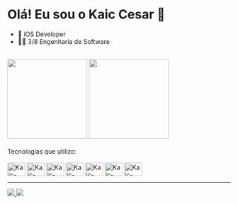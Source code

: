 # Olá! Eu sou o Kaic Cesar 👋 


- 📱 iOS Developer
- 🧑‍🎓 3/8 Engenharia de Software
<br>

<div style="display: inline_block">
  <img height="180em" src="https://github-readme-stats.vercel.app/api?username=Kaic-Cesar&show_icons-true&theme=dark&include_all_commits-true&count_private-true"/>
  <img height="180em" src="https://github-readme-stats.vercel.app/api/top-langs/?username=Kaic-Cesar&layout=compact&langs_count=16&theme=dark"/>
</div>


<div style="display: inline_block"><br>
  Tecnologias que utilizo:
  <br>
  <br>
  <img align="center" alt="Kaic-Swift" height="30" width="40" src="https://cdn.jsdelivr.net/gh/devicons/devicon@latest/icons/swift/swift-original.svg"/>
  <img align="center" alt="Kaic-Swift" height="30" width="40" src="https://cdn.jsdelivr.net/gh/devicons/devicon@latest/icons/python/python-original.svg"/>
  <img align="center" alt="Kaic-Swift" height="30" width="40" src="https://cdn.jsdelivr.net/gh/devicons/devicon@latest/icons/html5/html5-original.svg"/>
  <img align="center" alt="Kaic-Swift" height="30" width="40" src="https://cdn.jsdelivr.net/gh/devicons/devicon@latest/icons/css3/css3-original.svg"/>
  <img align="center" alt="Kaic-Swift" height="30" width="40" src="https://cdn.jsdelivr.net/gh/devicons/devicon@latest/icons/git/git-original.svg"/>
  <img align="center" alt="Kaic-Swift" height="30" width="40" src="https://cdn.jsdelivr.net/gh/devicons/devicon@latest/icons/xcode/xcode-plain.svg"/>
  <img align="center" alt="Kaic-Swift" height="30" width="40" src="https://cdn.jsdelivr.net/gh/devicons/devicon@latest/icons/firebase/firebase-original.svg"/>
</div>
<hr>

<div>
    <a href="https://www.linkedin.com/in/kaic-cesar/" target="_blanck"><img src="https://img.shields.io/badge/LinkedIn-0077B5?style=for-the-badge&logo=linkedin&logoColor=white">
    <a href="mailto:kaic_cesar@hotmail.com" target="_blanck"><img src="https://img.shields.io/badge/Gmail-D14836?style=for-the-badge&logo=gmail&logoColor=white">
</div>
